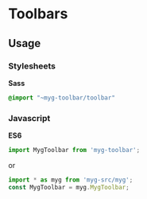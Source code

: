 # Toolbars

## Usage

### Stylesheets

**Sass**

```sass
@import "~myg-toolbar/toolbar"
```

### Javascript

**ES6**

```js
import MygToolbar from 'myg-toolbar';
```

or

```js
import * as myg from 'myg-src/myg';
const MygToolbar = myg.MygToolbar;
```

